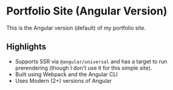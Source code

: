 # Portfolio Site (Angular Version)

This is the Angular version (default) of my portfolio site.

## Highlights

- Supports SSR via `@angular/universal` and has a target to run prerendering (though I don't use it for this simple site).
- Built using Webpack and the Angular CLI
- Uses Modern (2+) versions of Angular